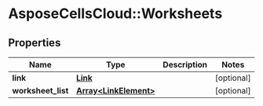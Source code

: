 # AsposeCellsCloud::Worksheets

## Properties
Name | Type | Description | Notes
------------ | ------------- | ------------- | -------------
**link** | [**Link**](Link.md) |  | [optional] 
**worksheet_list** | [**Array&lt;LinkElement&gt;**](LinkElement.md) |  | [optional] 



